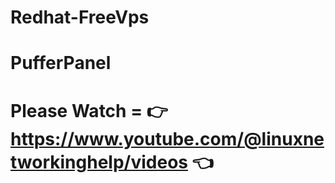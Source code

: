 # Redhat-FreeVps
# PufferPanel
# Please Watch = 👉 https://www.youtube.com/@linuxnetworkinghelp/videos 👈
